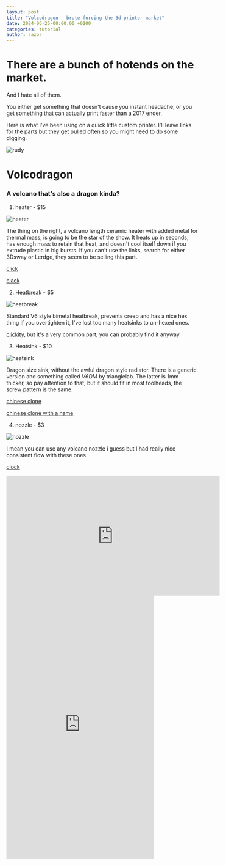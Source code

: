```yaml
---
layout: post
title: "Volcodragon - brute forcing the 3d printer market"
date: 2024-06-25-00:00:00 +0100
categories: tutorial
author: razor
---
```


# There are a bunch of hotends on the market.

And I hate all of them.

You either get something that doesn't cause you instant headache, or you get something that can actually print faster than a 2017 ender.

Here is what I've been using on a quick little custom printer. I'll leave links for the parts but they get pulled often so you might need to do some digging.

![rudy](../assets/rudy.jpg)

# Volcodragon

### A volcano that's also a dragon kinda?

1) heater - $15

![heater](../assets/heater.png)

The thing on the right, a volcano length ceramic heater with added metal for thermal mass, is going to be the star of the show. It heats up in seconds, has enough mass to retain that heat, and doesn't cool itself down if you extrude plastic in big bursts. If you can't use the links, search for either 3Dsway or Lerdge, they seem to be selling this part.

[click](https://www.aliexpress.us/item/3256805511955007.html)

[clack](https://www.aliexpress.us/item/3256805399853202)

2) Heatbreak - $5

![heatbreak](../assets/heatbreak.png)

Standard V6 style bimetal heatbreak, prevents creep and has a nice hex thing if you overtighten it, I've lost too many heatsinks to un-hexed ones.

[clickity](https://www.aliexpress.us/item/3256802596412648), but it's a very common part, you can probably find it anyway

3) Heatsink - $10

![heatsink](../assets/heatsink.png)

Dragon size sink, without the awful dragon style radiator. There is a generic version and something called _V6DM_ by trianglelab. The latter is 1mm thicker, so pay attention to that, but it should fit in most toolheads, the screw pattern is the same.

[chinese clone](https://www.aliexpress.us/item/3256804661463785)

[chinese clone with a name](https://www.aliexpress.us/item/3256805009241591)

4) nozzle - $3

![nozzle](../assets/nozzle.png)

I mean you can use any volcano nozzle i guess but I had really nice consistent flow with these ones.

[clock](https://www.aliexpress.us/item/3256806034080733)

<iframe width="560" height="315" src="https://www.youtube.com/embed/bzcqtBv4nzc?si=nj70hEI6n2F0W37E" title="YouTube video player" frameborder="0" allow="accelerometer; autoplay; clipboard-write; encrypted-media; gyroscope; picture-in-picture; web-share" referrerpolicy="strict-origin-when-cross-origin" allowfullscreen></iframe>

<iframe width="388" height="690" src="https://www.youtube.com/embed/48qS4w9k2-U" title="" frameborder="0" allow="accelerometer; autoplay; clipboard-write; encrypted-media; gyroscope; picture-in-picture; web-share" referrerpolicy="strict-origin-when-cross-origin" allowfullscreen></iframe>
